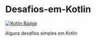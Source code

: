# Desafios-em-Kotlin
[![Kotlin Badge](https://img.shields.io/badge/Kotlin-black?style=flat-square&logo=Kotlin)](https://kotlinlang.org)

Alguns desafios simples em Kotlin
